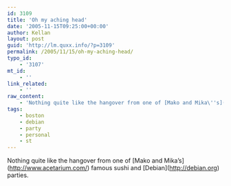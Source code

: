 ```yaml
---
id: 3109
title: 'Oh my aching head'
date: '2005-11-15T09:25:00+00:00'
author: Kellan
layout: post
guid: 'http://lm.quxx.info/?p=3109'
permalink: /2005/11/15/oh-my-aching-head/
typo_id:
    - '3107'
mt_id:
    - ''
link_related:
    - ''
raw_content:
    - 'Nothing quite like the hangover from one of [Mako and Mika\''s](http://www.acetarium.com/) famous sushi and [Debian](http://debian.org) parties.'
tags:
    - boston
    - debian
    - party
    - personal
    - st
---
```


Nothing quite like the hangover from one of \[Mako and Mika’s\](http://www.acetarium.com/) famous sushi and \[Debian\](http://debian.org) parties.